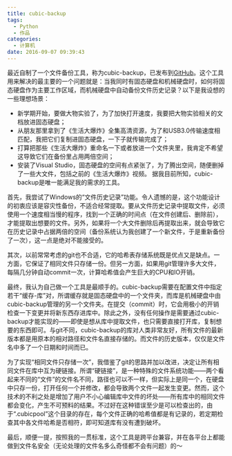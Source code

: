 ```yaml
---
title: cubic-backup
tags:
  - Python
  - 作品
categories:
  - 计算机
date: 2016-09-07 09:39:43
---
```


最近自制了一个文件备份工具，称为cubic-backup，已发布到[GitHub](https://github.com/Smart-Hypercube/cubic-backup)。这个工具用来解决的最主要的一个问题就是：当我同时有固态硬盘和机械硬盘时，如何将固态硬盘作为主要工作区域，而机械硬盘中自动备份文件历史记录？以下是我设想的一些理想场景：

*   新学期开始，要做大物实验了，为了加快打开速度，我要把大物实验相关的文档放进固态硬盘；
*   从朋友那里拿到了《生活大爆炸》全集高清资源，为了和USB3.0传输速度相匹配，我把它们复制进固态硬盘，一下子就传输完成了；
*   打算把那些《生活大爆炸》重命名一下或者放进一个文件夹里，我肯定不希望这导致它们在备份里占用两倍空间；
*   安装了Visual Studio，固态硬盘的空间有点紧张了，为了腾出空间，随便删掉了一些大文件，包括之前的《生活大爆炸》视频。
据我目前所知，cubic-backup是唯一能满足我的需求的工具。

<!--more-->首先，我尝试了Windows的“文件历史记录”功能。令人遗憾的是，这个功能设计的初衷应该是容灾性备份，不适合经常提取。要从文件历史记录中提取文件，必须使用一个速度相当慢的程序，找到一个正确的时间点（在文件创建后、删除前），才能提取出想要的文件。另外，如果将一个大文件删除后再提取出来，就会导致它在历史记录中占据两倍的空间（备份系统认为我创建了一个新文件，于是重新备份了一次），这一点是绝对不能接受的。

其次，以前常常考虑的git也不合适，它的哈希表存储系统既是优点又是缺点。一方面，它保证了相同文件只存储一份。但另一方面，如果用git管理许多大文件，每隔几分钟自动commit一次，计算哈希值会产生巨大的CPU和IO开销。

最终，我认为自己做一个工具是最顺手的。cubic-backup需要在配置文件中指定若干“缓存-库”对，所谓缓存就是固态硬盘中的一个文件夹，而库是机械硬盘中由cubic-backup管理的另一个文件夹。在提交（commit）时，它会用极小的开销检查一下变更并将新东西存进库中。除此之外，没有任何操作是需要通过cubic-backup才能实现的——即使是想从库中提取文件，也只需要直接打开库，复制想要的东西即可。与git不同，cubic-backup的库对人类非常友好，所有文件的最新版本都是用原本的相对路径和文件名直接存储的。而文件的历史版本，仅仅是文件名中多了一个日期和时间而已。

为了实现“相同文件只存储一次”，我借鉴了git的思路并加以改进，决定让所有相同文件在库中互为硬链接。所谓“硬链接”，是一种特殊的文件系统功能——两个看起来不同的“文件”的文件名不同，路径也可以不一样，但实际上是同一个，在硬盘中只存一份，打开任何一个并修改，都会导致两个文件一起发生变更。然而，这个技术的不利之处是增加了用户不小心编辑库中文件的坏处——所有库中的相同文件都会变化，产生不可预料的结果。不过好在这种错误至少是可以检查出的，由于“.cubicpool”这个目录的存在，每个文件正确的哈希值都是有记录的，若定期检查其中各文件哈希是否相符，即可知道库有没有遭到破坏。

最后，顺便一提，按照我的一贯标准，这个工具是跨平台兼容，并在各平台上都能做到文件名安全（无论处理的文件名多么奇怪都不会有问题）的～
